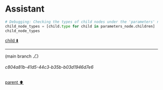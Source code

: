 # Assistant

```python
# Debugging: Checking the types of child nodes under the 'parameters' node to identify what might be going wrong
child_node_types = [child.type for child in parameters_node.children]
child_node_types
```

[child ⬇️](#c804a81b-41d5-44c3-b35b-b03d1946d7e6)

---

(main branch ⎇)
###### c804a81b-41d5-44c3-b35b-b03d1946d7e6
[parent ⬆️](#ebafe23c-ad38-4f4e-b8ef-f3001ba60002)
